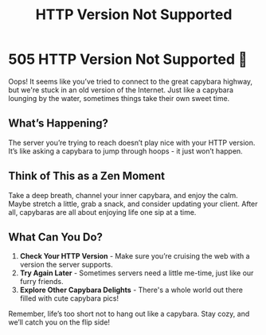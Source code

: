 ﻿---
category: 5xx
code: 505
cover: https://firebasestorage.googleapis.com/v0/b/capy-http.appspot.com/o/Capy-505-750x600.avif?alt=media
thumbnail: https://firebasestorage.googleapis.com/v0/b/capy-http.appspot.com/o/Capy-505-250x200.avif?alt=media
coverAlt: HTTP Version Not Supported
description: HTTP Version Not Supported
tags:
- 5xx
title: HTTP Version Not Supported
---


# 505 HTTP Version Not Supported 🐾

Oops! It seems like you’ve tried to connect to the great capybara highway, but we're stuck in an old version of the Internet. Just like a capybara lounging by the water, sometimes things take their own sweet time.

## What’s Happening?
The server you’re trying to reach doesn’t play nice with your HTTP version. It’s like asking a capybara to jump through hoops - it just won’t happen.

## Think of This as a Zen Moment
Take a deep breath, channel your inner capybara, and enjoy the calm. Maybe stretch a little, grab a snack, and consider updating your client. After all, capybaras are all about enjoying life one sip at a time.

## What Can You Do?
1. **Check Your HTTP Version** - Make sure you’re cruising the web with a version the server supports.
2. **Try Again Later** - Sometimes servers need a little me-time, just like our furry friends.
3. **Explore Other Capybara Delights** - There's a whole world out there filled with cute capybara pics! 

Remember, life’s too short not to hang out like a capybara. Stay cozy, and we’ll catch you on the flip side! 
```